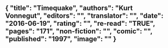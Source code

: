 {
 "title": "Timequake",
 "authors": "Kurt Vonnegut",
 "editors": "",
 "translator": "",
 "date": "2016-06-19",
 "rating": "",
 "re-read": "TRUE",
 "pages": "171",
 "non-fiction": "",
 "comic": "",
 "published": "1997",
 "image": ""
}
---

